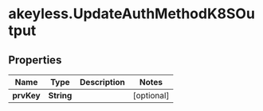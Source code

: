 # akeyless.UpdateAuthMethodK8SOutput

## Properties

Name | Type | Description | Notes
------------ | ------------- | ------------- | -------------
**prvKey** | **String** |  | [optional] 


